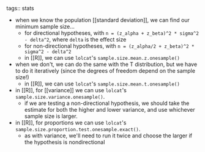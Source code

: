 tags:: stats

- when we know the population [[standard deviation]], we can find our minimum sample size...
	- for directional hypotheses, with `n = (z_alpha + z_beta)^2 * sigma^2 - delta^2`, where `delta` is the effect size
	- for non-directional hypotheses, with `n = (z_alpha/2 + z_beta)^2 * sigma^2 - delta^2`
	- in [[R]], we can use `lolcat`'s `sample.size.mean.z.onesample()`
- when we don't, we can do the same with the T distribution, but we have to do it iteratively (since the degrees of freedom depend on the sample size!)
	- in [[R]], we can use `lolcat`'s `sample.size.mean.t.onesample()`
- in [[R]], for [[variance]] we can use `lolcat`'s `sample.size.variance.onesample()`.
	- if we are testing a non-directional hypothesis, we should take the estimate for both the higher and lower variance, and use whichever sample size is larger.
- in [[R]], for proportions we can use `lolcat`'s `sample.size.proportion.test.onesample.exact()`.
	- as with variance, we'll need to run it twice and choose the larger if the hypothesis is nondirectional